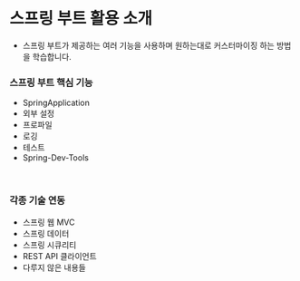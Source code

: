 # 스프링 부트 활용 소개
- 스프링 부트가 제공하는 여러 기능을 사용하며 원하는대로 커스터마이징 하는 방법을 학습합니다.

### 스프링 부트 핵심 기능
- SpringApplication
- 외부 설정
- 프로파일
- 로깅
- 테스트
- Spring-Dev-Tools
<br>

### 각종 기술 연동
- 스프링 웹 MVC
- 스프링 데이터
- 스프링 시큐리티
- REST API 클라이언트
- 다루지 않은 내용들
